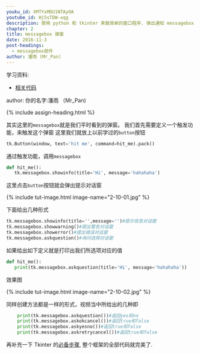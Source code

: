```yaml
---
youku_id: XMTYxMDU1NTAyOA
youtube_id: Hj5sTDW-xqg
description: 使用 python 和 tkinter 来做简单的窗口程序. 弹出通知 messagebox 练习.
chapter: 2
title: messagebox 弹窗
date: 2016-11-3
post-headings:
  - messagebox部件
author: 潘雨 (Mr_Pan)
---
```


学习资料:
  * [相关代码](https://github.com/MorvanZhou/tutorials/blob/master/tkinterTUT/tk11_msgbox.py)

author: 你的名字:潘雨  （Mr_Pan)


{% include assign-heading.html %}

其实这里的`messagebox`就是我们平时看到的弹窗。
我们首先需要定义一个触发功能，来触发这个弹窗
这里我们就放上以前学过的`button`按钮

```python
tk.Button(window, text='hit me', command=hit_me).pack()
```

通过触发功能，调用`messagebox`

```python
def hit_me():
   tk.messagebox.showinfo(title='Hi', message='hahahaha')
```

这里点击`button`按钮就会弹出提示对话窗

{% include tut-image.html image-name="2-10-01.jpg" %}

下面给出几种形式

```python
tk.messagebox.showinfo(title='',message='')#提示信息对话窗
tk.messagebox.showwarning()#提出警告对话窗
tk.messagebox.showerror()#提出错误对话窗
tk.messagebox.askquestion()#询问选择对话窗
```

如果给出如下定义就是打印出我们所选项对应的值

```python
def hit_me():
   print(tk.messagebox.askquestion(title='Hi', message='hahahaha'))
```

效果图

{% include tut-image.html image-name="2-10-02.jpg" %}

同样创建方法都是一样的形式，视频当中所给出的几种即

```python
    print(tk.messagebox.askquestion())#返回yes和no
    print(tk.messagebox.askokcancel())#返回true和false
    print(tk.messagebox.askyesno())#返回true和false
    print(tk.messagebox.askretrycancel())#返回true和false
```

再补充一下 Tkinter 的[必备步骤](https://github.com/MorvanZhou/tutorials/blob/master/tkinterTUT/tk11_msgbox.py),
整个框架的全部代码就完美了.